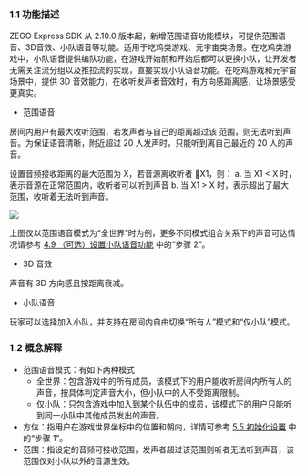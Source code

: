 ### 1.1 功能描述

ZEGO Express SDK 从 2.10.0 版本起，新增范围语音功能模块，可提供范围语音、3D音效、小队语音等功能。适用于吃鸡类游戏、元宇宙类场景。在吃鸡类游戏中，小队语音提供编队功能，在游戏开始前和开始后都可以更换小队，让开发者无需关注流分组以及推拉流的实现，直接实现小队语音功能。在吃鸡游戏和元宇宙场景中，提供 3D 音效能力，在收听发声者音效时，有方向感距离感，让场景感受更真实。

- 范围语音

房间内用户有最大收听范围，若发声者与自己的距离超过该 范围，则无法听到声音。为保证语音清晰，附近超过 20 人发声时，只能听到离自己最近的 20 人的声音。

设置音频接收距离的最大范围为 X，若音源离收听者 X1，则：
a. 当 X1 < X 时，表示音源在正常范围内，收听者可以听到声音
b. 当 X1 > X 时，表示超出了最大范围，收听着无法听到声音。

![](https://doc-media.zego.im/sdk-doc/Pics/Common/RangeAudio/AudioRange.png)

<div class="mk-hint">

上图仅以范围语音模式为“全世界”时为例，更多不同模式组合关系下的声音可达情况请参考 [4.9 （可选）设置小队语音功能](12045#4_9) 中的“步骤 2”。
</div>

- 3D 音效

声音有 3D 方向感且按距离衰减。

- 小队语音

玩家可以选择加入小队，并支持在房间内自由切换“所有人”模式和“仅小队”模式。


### 1.2 概念解释

- 范围语音模式：有如下两种模式
    - 全世界：包含游戏中的所有成员，该模式下的用户能收听房间内所有人的声音，按具体判定声音大小，但小队中的人不受距离限制。
    - 仅小队：只包含游戏中加入到某个队伍中的成员，该模式下的用户只能听到同一小队中其他成员发出的声音。
- 方位：指用户在游戏世界坐标中的位置和朝向，详情可参考 [5.5 初始化设置](12045#5_5) 中的“步骤 1”。
- 范围：指设定的音频可接收范围，发声者超过该范围则听者无法听到声音，该范围仅对小队以外的音源生效。






